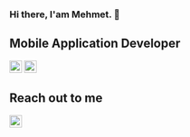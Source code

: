 ### Hi there, I'am Mehmet. 👋

## Mobile Application Developer
<img width="22" src="https://unpkg.com/simple-icons@v7/icons/flutter.svg"  /> <img  width="22" src="https://unpkg.com/simple-icons@v7/icons/react.svg" />

## Reach out to me
<a href="https://www.instagram.com/mehmetoziron"> <img  width="22" src="https://unpkg.com/simple-icons@v7/icons/instagram.svg" /></a>

<!--
**mehmetoziron/mehmetoziron** is a ✨ _special_ ✨ repository because its `README.md` (this file) appears on your GitHub profile.

Here are some ideas to get you started:

- 🔭 I’m currently working on ...
- 🌱 I’m currently learning ...
- 👯 I’m looking to collaborate on ...
- 🤔 I’m looking for help with ...
- 💬 Ask me about ...
- 📫 How to reach me: ...
- 😄 Pronouns: ...
- ⚡ Fun fact: ...
-->
